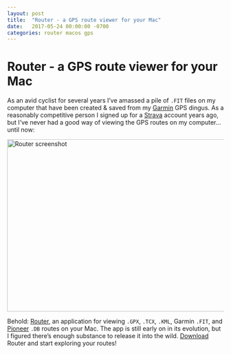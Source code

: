 ```yaml
---
layout: post
title:  "Router - a GPS route viewer for your Mac"
date:   2017-05-24 00:00:00 -0700
categories: router macos gps
---
```


# Router - a GPS route viewer for your Mac

As an avid cyclist for several years I’ve amassed a pile of `.FIT` files on my computer that have been created & saved from my [Garmin](http://www.garmin.com) GPS dingus. As a reasonably competitive person I signed up for a [Strava](https://www.strava.com) account years ago, but I’ve never had a good way of viewing the GPS routes on my computer… until now:

  <img src="https://readmeansrun.com/router/assets/screen.png" alt="Router screenshot" width="640" height="400">

Behold: [Router](/router/), an application for viewing `.GPX`, `.TCX`, `.KML`, Garmin `.FIT`, and [Pioneer](http://pioneer-cyclesports.com/) `.DB` routes on your Mac. The app is still early on in its evolution, but I figured there’s enough substance to release it into the wild. [Download ](https://itunes.apple.com/WebObjects/MZStore.woa/wa/viewSoftware?id=1229416813&mt=12) Router and start exploring your routes!
